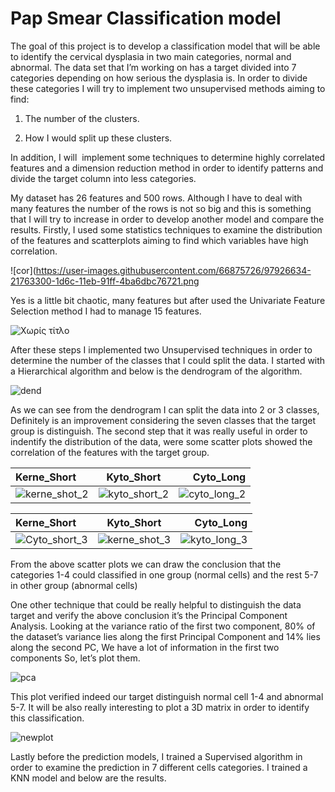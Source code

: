 # Pap Smear Classification model

The goal of this project is to develop a classification model that will be able to identify the cervical dysplasia in two main categories, normal and abnormal. The data set that I’m working on has a target divided into 7 categories depending on how serious the dysplasia is. In order to divide these categories I will try to implement two unsupervised methods aiming to find:
1.	The number of the clusters. 

2.	How I would split up these clusters.

In addition, I will  implement some techniques to determine highly correlated features and a dimension reduction method in order to identify patterns and divide the target column into less categories. 

My dataset has 26 features and 500 rows. Although I have to deal with many features the number of the rows is not so big and this is something that I will try to increase in order to develop another model and compare the results. Firstly, I used some statistics techniques to examine the distribution of the features and scatterplots aiming to find which variables have high correlation.

![cor](https://user-images.githubusercontent.com/66875726/97926634-21763300-1d6c-11eb-91ff-4ba6dbc76721.png

Yes is a little bit chaotic, many features but after used the Univariate Feature Selection method I had to manage 15 features. 

![Χωρίς τίτλο](https://user-images.githubusercontent.com/66875726/97927626-04426400-1d6e-11eb-93c0-4b0e1c55659e.png)

After these steps I implemented two Unsupervised techniques in order to determine the number of the classes that I could split the data. I started with a Hierarchical algorithm and below is the dendrogram of the algorithm.   

![dend](https://user-images.githubusercontent.com/66875726/97928272-5a63d700-1d6f-11eb-8c35-62264709abce.png)

As we can see from the dendrogram I can split the data into 2 or 3 classes, Definitely is an improvement considering the seven classes that the target group is distinguish.
The second step that it was really useful in order to indentify the distribution of the data, were some scatter plots showed the correlation of the features with the target group.


| Kerne_Short  | Kyto_Short     | Cyto_Long |
| :---         |     :---:      |          ---: |
|  ![kerne_shot_2](https://user-images.githubusercontent.com/66875726/98175037-88c3ec80-1efe-11eb-8ac5-055d3f625522.png)   | ![kyto_short_2](https://user-images.githubusercontent.com/66875726/98175055-91b4be00-1efe-11eb-8a57-440330ee6cf5.png)     |  ![cyto_long_2](https://user-images.githubusercontent.com/66875726/98175084-9c6f5300-1efe-11eb-9e84-9e054936e671.png)
  


| Kerne_Short  | Kyto_Short     | Cyto_Long |
| :---         |     :---:      |          ---: |
|  ![Cyto_short_3](https://user-images.githubusercontent.com/66875726/98175102-a5602480-1efe-11eb-8c4b-34727d4d37e6.png) | ![kerne_shot_3](https://user-images.githubusercontent.com/66875726/98175129-af822300-1efe-11eb-95c3-17868aa802e4.png) | ![kyto_long_3](https://user-images.githubusercontent.com/66875726/98175149-b6109a80-1efe-11eb-8cb6-b22e0cc019da.png)

From the above scatter plots we can draw the conclusion that the categories 1-4 could classified in one group (normal cells) and the rest 5-7 in other group (abnormal cells)


One other technique that could be really helpful to distinguish the data target and verify the above conclusion it’s the Principal Component Analysis.
Looking at the variance ratio of the first two component,  80% of the dataset’s variance lies along the first Principal Component and 14% lies along the second PC, We have a lot of information in the first two components So, let’s plot them.

![pca](https://user-images.githubusercontent.com/66875726/98179019-81a0dc80-1f06-11eb-9105-2a140f14949c.png)

This plot verified indeed our target distinguish normal cell 1-4 and abnormal 5-7. It will be also really interesting to plot a 3D matrix in order to identify this classification.

![newplot](https://user-images.githubusercontent.com/66875726/98454976-88805700-2173-11eb-922d-d8783d77572a.png)

Lastly before the prediction models, I trained a Supervised algorithm in order to examine the prediction in 7 different cells categories.  I trained a KNN model and below are the results.  







